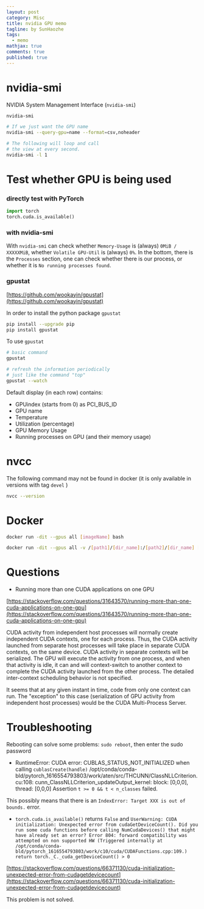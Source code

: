 ```yaml
---
layout: post
category: Misc     
title: nvidia GPU memo  
tagline: by SunHaozhe
tags: 
  - memo
mathjax: true
comments: true
published: true
---
```


# nvidia-smi

NVIDIA System Management Interface (`nvidia-smi`) 

```zsh
nvidia-smi

# If we just want the GPU name
nvidia-smi --query-gpu=name --format=csv,noheader

# The following will loop and call 
# the view at every second. 
nvidia-smi -l 1
```

# Test whether GPU is being used

### directly test with PyTorch

```python
import torch
torch.cuda.is_available()
```

### with nvidia-smi

With `nvidia-smi` can check whether `Memory-Usage` is (always) `0MiB / XXXXXMiB`, whether `Volatile GPU-Util` is (always) `0%`. In the bottom, there is the `Processes` section, one can check whether there is our process, or whether it is `No running processes found`.



### gpustat

[https://github.com/wookayin/gpustat](https://github.com/wookayin/gpustat)

In order to install the python package `gpustat`

```bash
pip install --upgrade pip
pip install gpustat
```

To use `gpustat`

```bash
# basic command
gpustat

# refresh the information periodically 
# just like the command "top"
gpustat --watch
```

Default display (in each row) contains:
* GPUindex (starts from 0) as PCI_BUS_ID
* GPU name
* Temperature
* Utilization (percentage)
* GPU Memory Usage
* Running processes on GPU (and their memory usage)


# nvcc

The following command may not be found in docker (it is only available in versions with tag `devel` )

```bash
nvcc --version
```

# Docker

```bash
docker run -dit --gpus all [imageName] bash

docker run -dit --gpus all -v /[path1]/[dir_name]:/[path2]/[dir_name] [imageName] bash
```


# Questions

* Running more than one CUDA applications on one GPU

[https://stackoverflow.com/questions/31643570/running-more-than-one-cuda-applications-on-one-gpu](https://stackoverflow.com/questions/31643570/running-more-than-one-cuda-applications-on-one-gpu)

CUDA activity from independent host processes will normally create independent CUDA contexts, one for each process. Thus, the CUDA activity launched from separate host processes will take place in separate CUDA contexts, on the same device. CUDA activity in separate contexts will be serialized. The GPU will execute the activity from one process, and when that activity is idle, it can and will context-switch to another context to complete the CUDA activity launched from the other process. The detailed inter-context scheduling behavior is not specified. 

It seems that at any given instant in time, code from only one context can run. The "exception" to this case (serialization of GPU activity from independent host processes) would be the CUDA Multi-Process Server.


# Troubleshooting

Rebooting can solve some problems: `sudo reboot`, then enter the sudo password

* RuntimeError: CUDA error: CUBLAS_STATUS_NOT_INITIALIZED when calling `cublasCreate(handle)` /opt/conda/conda-bld/pytorch_1616554793803/work/aten/src/THCUNN/ClassNLLCriterion.cu:108: cunn_ClassNLLCriterion_updateOutput_kernel: block: [0,0,0], thread: [0,0,0] Assertion `t >= 0 && t < n_classes` failed.

This possibly means that there is an `IndexError: Target XXX is out of bounds.` error. 


* `torch.cuda.is_available()` returns `False` and `UserWarning: CUDA initialization: Unexpected error from cudaGetDeviceCount(). Did you run some cuda functions before calling NumCudaDevices() that might have already set an error? Error 804: forward compatibility was attempted on non supported HW (Triggered internally at  /opt/conda/conda-bld/pytorch_1616554793803/work/c10/cuda/CUDAFunctions.cpp:109.)
  return torch._C._cuda_getDeviceCount() > 0`


[https://stackoverflow.com/questions/66371130/cuda-initialization-unexpected-error-from-cudagetdevicecount](https://stackoverflow.com/questions/66371130/cuda-initialization-unexpected-error-from-cudagetdevicecount)

This problem is not solved.



